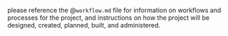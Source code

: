 please reference the @`workflow.md` file for information on workflows and processes for the project, and instructions on how the project will be designed, created, planned, built, and administered.


